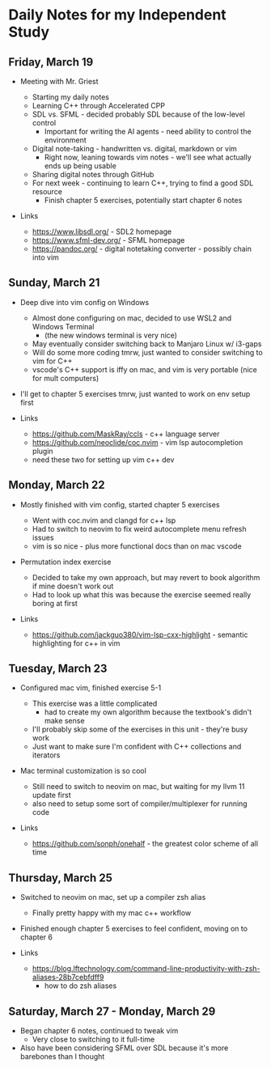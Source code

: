 # Daily Notes for my Independent Study

## Friday, March 19

- Meeting with Mr. Griest
  - Starting my daily notes
  - Learning C++ through Accelerated CPP
  - SDL vs. SFML - decided probably SDL because of the low-level control
    - Important for writing the AI agents - need ability to control the environment
  - Digital note-taking - handwritten vs. digital, markdown or vim
    - Right now, leaning towards vim notes - we'll see what actually ends up being usable
  - Sharing digital notes through GitHub
  - For next week - continuing to learn C++, trying to find a good SDL resource
    - Finish chapter 5 exercises, potentially start chapter 6 notes

- Links
  - <https://www.libsdl.org/> - SDL2 homepage
  - <https://www.sfml-dev.org/> - SFML homepage
  - <https://pandoc.org/> - digital notetaking converter - possibly chain into vim

## Sunday, March 21

- Deep dive into vim config on Windows
  - Almost done configuring on mac, decided to use WSL2 and Windows Terminal
    - (the new windows terminal is very nice)
  - May eventually consider switching back to Manjaro Linux w/ i3-gaps
  - Will do some more coding tmrw, just wanted to consider switching to vim for C++
  - vscode's C++ support is iffy on mac, and vim is very portable (nice for mult computers)
- I'll get to chapter 5 exercises tmrw, just wanted to work on env setup first

- Links
  - <https://github.com/MaskRay/ccls> - c++ language server
  - <https://github.com/neoclide/coc.nvim> - vim lsp autocompletion plugin
  - need these two for setting up vim c++ dev

## Monday, March 22

- Mostly finished with vim config, started chapter 5 exercises
  - Went with coc.nvim and clangd for c++ lsp
  - Had to switch to neovim to fix weird autocomplete menu refresh issues
  - vim is so nice - plus more functional docs than on mac vscode
- Permutation index exercise
  - Decided to take my own approach, but may revert to book algorithm if mine doesn't work out
  - Had to look up what this was because the exercise seemed really boring at first

- Links
  - <https://github.com/jackguo380/vim-lsp-cxx-highlight> - semantic highlighting for c++ in vim

## Tuesday, March 23

- Configured mac vim, finished exercise 5-1
  - This exercise was a little complicated
    - had to create my own algorithm because the textbook's didn't make sense
  - I'll probably skip some of the exercises in this unit - they're busy work
  - Just want to make sure I'm confident with C++ collections and iterators
- Mac terminal customization is so cool
  - Still need to switch to neovim on mac, but waiting for my llvm 11 update first
  - also need to setup some sort of compiler/multiplexer for running code

- Links
  - <https://github.com/sonph/onehalf> - the greatest color scheme of all time

## Thursday, March 25

- Switched to neovim on mac, set up a compiler zsh alias
  - Finally pretty happy with my mac c++ workflow
- Finished enough chapter 5 exercises to feel confident, moving on to chapter 6

- Links
  - <https://blog.lftechnology.com/command-line-productivity-with-zsh-aliases-28b7cebfdff9>
    - how to do zsh aliases

## Saturday, March 27 - Monday, March 29

- Began chapter 6 notes, continued to tweak vim
  - Very close to switching to it full-time
- Also have been considering SFML over SDL because it's more barebones than I thought
